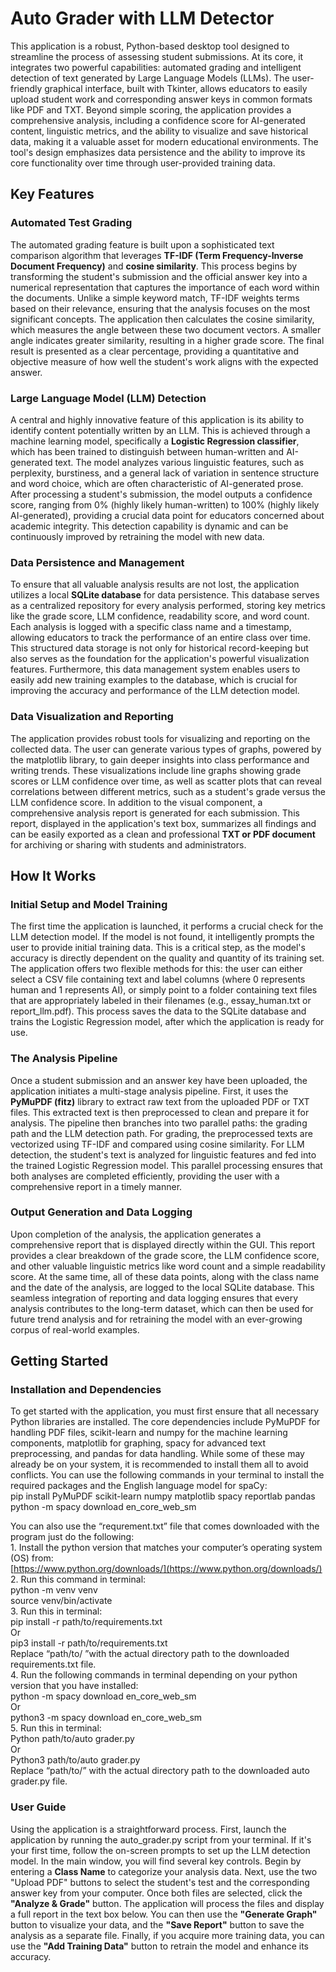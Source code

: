 # **Auto Grader with LLM Detector**

This application is a robust, Python-based desktop tool designed to streamline the process of assessing student submissions. At its core, it integrates two powerful capabilities: automated grading and intelligent detection of text generated by Large Language Models (LLMs). The user-friendly graphical interface, built with Tkinter, allows educators to easily upload student work and corresponding answer keys in common formats like PDF and TXT. Beyond simple scoring, the application provides a comprehensive analysis, including a confidence score for AI-generated content, linguistic metrics, and the ability to visualize and save historical data, making it a valuable asset for modern educational environments. The tool's design emphasizes data persistence and the ability to improve its core functionality over time through user-provided training data.

## **Key Features**

### **Automated Test Grading**

The automated grading feature is built upon a sophisticated text comparison algorithm that leverages **TF-IDF (Term Frequency-Inverse Document Frequency)** and **cosine similarity**. This process begins by transforming the student's submission and the official answer key into a numerical representation that captures the importance of each word within the documents. Unlike a simple keyword match, TF-IDF weights terms based on their relevance, ensuring that the analysis focuses on the most significant concepts. The application then calculates the cosine similarity, which measures the angle between these two document vectors. A smaller angle indicates greater similarity, resulting in a higher grade score. The final result is presented as a clear percentage, providing a quantitative and objective measure of how well the student's work aligns with the expected answer.

### **Large Language Model (LLM) Detection**

A central and highly innovative feature of this application is its ability to identify content potentially written by an LLM. This is achieved through a machine learning model, specifically a **Logistic Regression classifier**, which has been trained to distinguish between human-written and AI-generated text. The model analyzes various linguistic features, such as perplexity, burstiness, and a general lack of variation in sentence structure and word choice, which are often characteristic of AI-generated prose. After processing a student's submission, the model outputs a confidence score, ranging from 0% (highly likely human-written) to 100% (highly likely AI-generated), providing a crucial data point for educators concerned about academic integrity. This detection capability is dynamic and can be continuously improved by retraining the model with new data.

### **Data Persistence and Management**

To ensure that all valuable analysis results are not lost, the application utilizes a local **SQLite database** for data persistence. This database serves as a centralized repository for every analysis performed, storing key metrics like the grade score, LLM confidence, readability score, and word count. Each analysis is logged with a specific class name and a timestamp, allowing educators to track the performance of an entire class over time. This structured data storage is not only for historical record-keeping but also serves as the foundation for the application's powerful visualization features. Furthermore, this data management system enables users to easily add new training examples to the database, which is crucial for improving the accuracy and performance of the LLM detection model.

### **Data Visualization and Reporting**

The application provides robust tools for visualizing and reporting on the collected data. The user can generate various types of graphs, powered by the matplotlib library, to gain deeper insights into class performance and writing trends. These visualizations include line graphs showing grade scores or LLM confidence over time, as well as scatter plots that can reveal correlations between different metrics, such as a student's grade versus the LLM confidence score. In addition to the visual component, a comprehensive analysis report is generated for each submission. This report, displayed in the application's text box, summarizes all findings and can be easily exported as a clean and professional **TXT or PDF document** for archiving or sharing with students and administrators.

## **How It Works**

### **Initial Setup and Model Training**

The first time the application is launched, it performs a crucial check for the LLM detection model. If the model is not found, it intelligently prompts the user to provide initial training data. This is a critical step, as the model's accuracy is directly dependent on the quality and quantity of its training set. The application offers two flexible methods for this: the user can either select a CSV file containing text and label columns (where 0 represents human and 1 represents AI), or simply point to a folder containing text files that are appropriately labeled in their filenames (e.g., essay\_human.txt or report\_llm.pdf). This process saves the data to the SQLite database and trains the Logistic Regression model, after which the application is ready for use.

### **The Analysis Pipeline**

Once a student submission and an answer key have been uploaded, the application initiates a multi-stage analysis pipeline. First, it uses the **PyMuPDF (fitz)** library to extract raw text from the uploaded PDF or TXT files. This extracted text is then preprocessed to clean and prepare it for analysis. The pipeline then branches into two parallel paths: the grading path and the LLM detection path. For grading, the preprocessed texts are vectorized using TF-IDF and compared using cosine similarity. For LLM detection, the student's text is analyzed for linguistic features and fed into the trained Logistic Regression model. This parallel processing ensures that both analyses are completed efficiently, providing the user with a comprehensive report in a timely manner.

### **Output Generation and Data Logging**

Upon completion of the analysis, the application generates a comprehensive report that is displayed directly within the GUI. This report provides a clear breakdown of the grade score, the LLM confidence score, and other valuable linguistic metrics like word count and a simple readability score. At the same time, all of these data points, along with the class name and the date of the analysis, are logged to the local SQLite database. This seamless integration of reporting and data logging ensures that every analysis contributes to the long-term dataset, which can then be used for future trend analysis and for retraining the model with an ever-growing corpus of real-world examples.

## **Getting Started**

### **Installation and Dependencies**

To get started with the application, you must first ensure that all necessary Python libraries are installed. The core dependencies include PyMuPDF for handling PDF files, scikit-learn and numpy for the machine learning components, matplotlib for graphing, spacy for advanced text preprocessing, and pandas for data handling. While some of these may already be on your system, it is recommended to install them all to avoid conflicts. You can use the following commands in your terminal to install the required packages and the English language model for spaCy:  
pip install PyMuPDF scikit-learn numpy matplotlib spacy reportlab pandas  
python \-m spacy download en\_core\_web\_sm

You can also use the “requrement.txt” file that comes downloaded with the program just do the following:  
1\.  Install the python version that matches your computer’s operating system (OS) from:  
 [https://www.python.org/downloads/](https://www.python.org/downloads/)  
2\. Run this command in terminal:  
python \-m venv venv  
    source venv/bin/activate  
3\. Run this in terminal:    
pip install \-r path/to/requirements.txt  
Or   
pip3 install \-r path/to/requirements.txt  
Replace “path/to/ ”with the actual directory path to the downloaded requirements.txt file.  
4\. Run the following commands in terminal depending on your python version that you have installed:   
python \-m spacy download en\_core\_web\_sm  
Or   
python3 \-m spacy download en\_core\_web\_sm  
5\. Run this in terminal:  
Python path/to/auto grader.py  
Or   
Python3 path/to/auto grader.py  
Replace “path/to/” with the actual directory path to the downloaded auto grader.py file.  
 

 

### **User Guide**

Using the application is a straightforward process. First, launch the application by running the auto\_grader.py script from your terminal. If it's your first time, follow the on-screen prompts to set up the LLM detection model. In the main window, you will find several key controls. Begin by entering a **Class Name** to categorize your analysis data. Next, use the two "Upload PDF" buttons to select the student's test and the corresponding answer key from your computer. Once both files are selected, click the **"Analyze & Grade"** button. The application will process the files and display a full report in the text box below. You can then use the **"Generate Graph"** button to visualize your data, and the **"Save Report"** button to save the analysis as a separate file. Finally, if you acquire more training data, you can use the **"Add Training Data"** button to retrain the model and enhance its accuracy.
